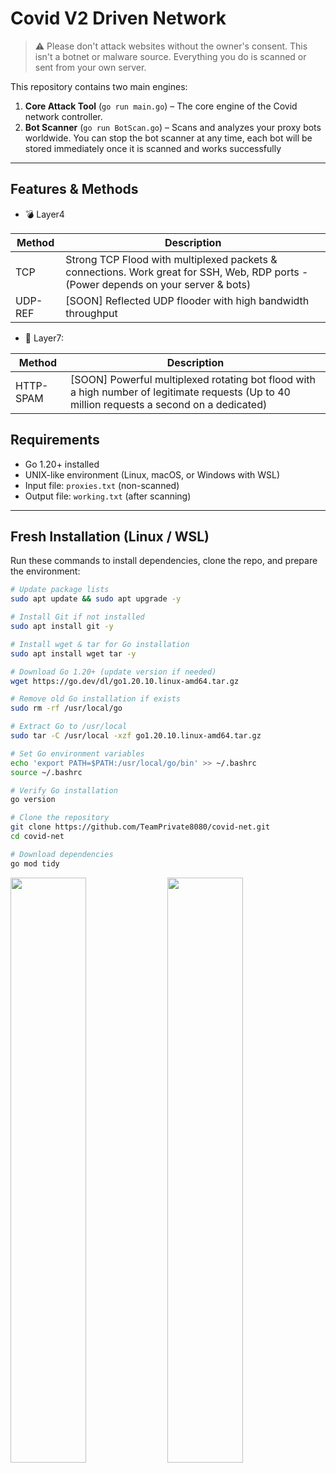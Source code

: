 # Covid V2 Driven Network
> ⚠️ Please don't attack websites without the owner's consent.
> This isn't a botnet or malware source. Everything you do is scanned or sent from your own server.

This repository contains two main engines:

1. **Core Attack Tool** (`go run main.go`) – The core engine of the Covid network controller.  
2. **Bot Scanner** (`go run BotScan.go`) – Scans and analyzes your proxy bots worldwide. You can stop the bot scanner at any time, each bot will be stored immediately once it is scanned and works successfully
---

## Features & Methods

* 💣 Layer4

| Method  | Description |
|---------|------------|
| TCP     | Strong TCP Flood with multiplexed packets & connections. Work great for SSH, Web, RDP ports - (Power depends on your server & bots)
| UDP-REF | [SOON] Reflected UDP flooder with high bandwidth throughput

* 🧨 Layer7:

| Method    | Description |
|-----------|------------|
| HTTP-SPAM | [SOON] Powerful multiplexed rotating bot flood with a high number of legitimate requests (Up to 40 million requests a second on a dedicated)


## Requirements

- Go 1.20+ installed
- UNIX-like environment (Linux, macOS, or Windows with WSL)
- Input file: `proxies.txt` (non-scanned)
- Output file: `working.txt` (after scanning)

---

## Fresh Installation (Linux / WSL)

Run these commands to install dependencies, clone the repo, and prepare the environment:

```bash
# Update package lists
sudo apt update && sudo apt upgrade -y

# Install Git if not installed
sudo apt install git -y

# Install wget & tar for Go installation
sudo apt install wget tar -y

# Download Go 1.20+ (update version if needed)
wget https://go.dev/dl/go1.20.10.linux-amd64.tar.gz

# Remove old Go installation if exists
sudo rm -rf /usr/local/go

# Extract Go to /usr/local
sudo tar -C /usr/local -xzf go1.20.10.linux-amd64.tar.gz

# Set Go environment variables
echo 'export PATH=$PATH:/usr/local/go/bin' >> ~/.bashrc
source ~/.bashrc

# Verify Go installation
go version

# Clone the repository
git clone https://github.com/TeamPrivate8080/covid-net.git
cd covid-net

# Download dependencies
go mod tidy
```

<p float="left">
  <img src="https://github.com/user-attachments/assets/78fa0f68-7cd3-4e05-b549-d25ba7b0ff2f" width="49%" />
  <img src="https://github.com/user-attachments/assets/d216a2cf-b947-43c5-ab8d-07aaa1617a93" width="49%" />
</p>
